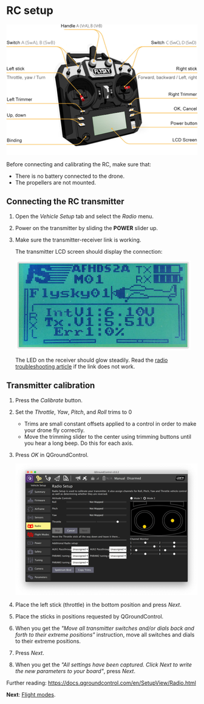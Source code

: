 # RC setup

<img src="../assets/en/consistofTransmitter.jpg" class="zoom">

Before connecting and calibrating the RC, make sure that:

* There is no battery connected to the drone.
* The propellers are not mounted.

## Connecting the RC transmitter

1. Open the *Vehicle Setup* tab and select the *Radio* menu.
2. Power on the transmitter by sliding the **POWER** slider up.
3. Make sure the transmitter-receiver link is working.

    The transmitter LCD screen should display the connection:

    <img src="../assets/connectionOK.jpg" class="zoom">

    The LED on the receiver should glow steadily. Read the [radio troubleshooting article](radioerrors.md) if the link does not work.

## Transmitter calibration

1. Press the *Calibrate* button.
2. Set the *Throttle*, *Yaw*, *Pitch*, and *Roll* trims to 0
    * Trims are small constant offsets applied to a control in order to make your drone fly correctly.
    * Move the trimming slider to the center using trimming buttons until you hear a long beep. Do this for each axis.
3. Press *OK* in QGroundControl.

    <img src="../assets/qgc-radio.png" class="zoom">

4. Place the left stick (throttle) in the bottom position and press *Next*.
5. Place the sticks in positions requested by QGroundControl.
6. When you get the *"Move all transmitter switches and/or dials back and forth to their extreme positions"* instruction, move all switches and dials to their extreme positions.
7. Press *Next*.
8. When you get the *"All settings have been captured. Click Next to write the new parameters to your board"*, press *Next*.

Further reading: https://docs.qgroundcontrol.com/en/SetupView/Radio.html

**Next**: [Flight modes](modes.md).
